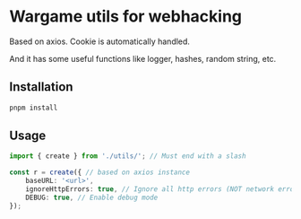 # Wargame utils for webhacking

Based on axios. Cookie is automatically handled.

And it has some useful functions like logger, hashes, random string, etc.

## Installation
```bash
pnpm install
```

## Usage
```ts
import { create } from './utils/'; // Must end with a slash

const r = create({ // based on axios instance
    baseURL: '<url>',
    ignoreHttpErrors: true, // Ignore all http errors (NOT network errors)
    DEBUG: true, // Enable debug mode
});
```